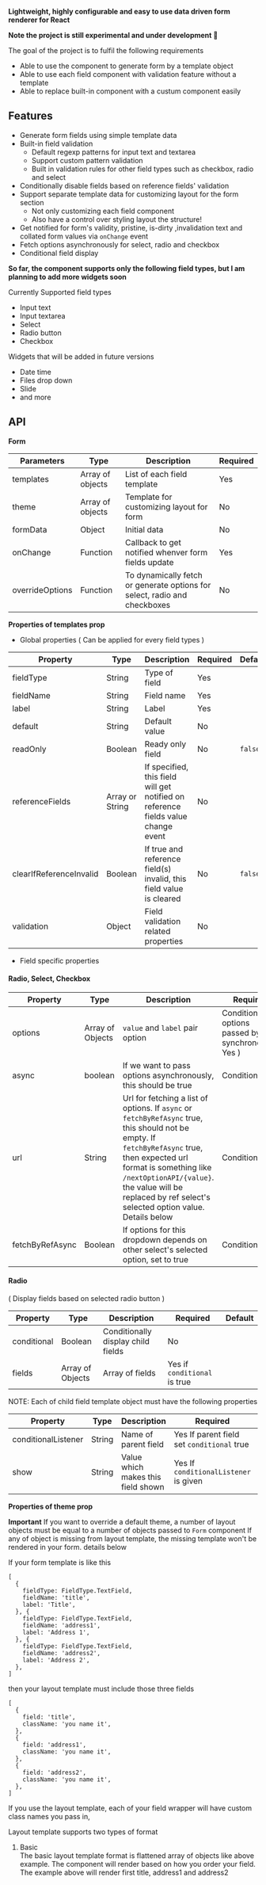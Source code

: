 **Lightweight, highly configurable and easy to use data driven form renderer for React**

**Note the project is still experimental and under development 🌈**

The goal of the project is to fulfil the following requirements
- Able to use the component to generate form by a template object
- Able to use each field component with validation feature without a template
- Able to replace built-in component with a custum component easily

## Features
  - Generate form fields using simple template data
  - Built-in field validation
    - Default regexp patterns for input text and textarea
    - Support custom pattern validation
    - Built in validation rules for other field types such as checkbox, radio and select
  - Conditionally disable fields based on reference fields' validation
  - Support separate template data for customizing layout for the form section 
    - Not only customizing each field component
    - Also have a control over styling layout the structure!
  - Get notified for form's validity, pristine, is-dirty ,invalidation text and collated form values via `onChange` event  
  - Fetch options asynchronously for select, radio and checkbox
  - Conditional field display
  
  **So far, the component supports only the following field types, but I am planning to add more widgets soon**
  
  Currently Supported field types
  
  - Input text
  - Input textarea
  - Select
  - Radio button
  - Checkbox
  
  Widgets that will be added in future versions 
  
  - Date time
  - Files drop down
  - Slide
  - and more

## API

**Form**

| Parameters  | Type | Description | Required |
| ------------------| ---------------- | ----------- | -------- |
| templates         | Array of objects | List of each field template | Yes | 
| theme             | Array of objects | Template for customizing layout for form | No |
| formData          | Object           | Initial data | No |
| onChange          | Function         | Callback to get notified whenver form fields update | Yes |
| overrideOptions   | Function         | To dynamically fetch or generate options for select, radio and checkboxes | No |

**Properties of templates prop**

* Global properties ( Can be applied for every field types )

| Property  | Type | Description | Required | Default |
| ------------------| ---------------- | ----------- | -------- | -------- |
| fieldType         | String | Type of field | Yes | 
| fieldName         | String | Field name | Yes |
| label          | String           | Label | Yes |
| default          | String         | Default value | No |
| readOnly          | Boolean         | Ready only field | No | `false` |
| referenceFields   | Array or String | If specified, this field will get notified on reference fields value change event | No |
| clearIfReferenceInvalid   | Boolean | If true and reference field(s) invalid, this field value is cleared | No | `false` | 
| validation   | Object | Field validation related properties | No |

* Field specific properties

#### Radio, Select, Checkbox
| Property  | Type | Description | Required | Default |
| ------------------| ---------------- | ----------- | -------- | -------- |
| options | Array of Objects | `value` and `label` pair option | Conditional ( options passed by synchronously, Yes ) | 
| async | boolean | If we want to pass options asynchronously, this should be true  | Conditional | `False` |
| url | String | Url for fetching a list of options. If `async` or `fetchByRefAsync` true, this should not be empty. If `fetchByRefAsync` true, then expected url format is something like `/nextOptionAPI/{value}`. the value will be replaced by ref select's selected option value. Details below | Conditional |
| fetchByRefAsync | Boolean | If options for this dropdown depends on other select's selected option, set to true | Conditional|False|


#### Radio
( Display fields based on selected radio button )

| Property  | Type | Description | Required | Default |
| ------------------| ---------------- | ----------- | -------- | -------- |
| conditional | Boolean | Conditionally display child fields | No | 
| fields | Array of Objects | Array of fields | Yes if `conditional` is true | 

NOTE: Each of child field template object must have the following properties

| Property  | Type | Description | Required | Default |
| ------------------| ---------------- | ----------- | -------- | -------- |
| conditionalListener   | String | Name of parent field | Yes If parent field set `conditional` true |
| show   | String | Value which makes this field shown | Yes If `conditionalListener` is given |

**Properties of theme prop**

**Important**
If you want to override a default theme, a number of layout objects must be equal to a number of objects passed to `Form` component
If any of object is missing from layout template, the missing template won't be rendered in your form. details below

If your form template is like this
```
[
  {
    fieldType: FieldType.TextField,
    fieldName: 'title',
    label: 'Title',
  }, {
    fieldType: FieldType.TextField,
    fieldName: 'address1',
    label: 'Address 1',
  }, {
    fieldType: FieldType.TextField,
    fieldName: 'address2',
    label: 'Address 2',
  },
]
```
then your layout template must include those three fields
```
[
  {
    field: 'title',
    className: 'you name it',
  },
  {
    field: 'address1',
    className: 'you name it',
  },
  {
    field: 'address2',
    className: 'you name it',
  },
]
```
If you use the layout template, each of your field wrapper will have custom class names you pass in,

Layout template supports two types of format

1. Basic <br/>
The basic layout template format is flattened array of objects like above example.
The component will render based on how you order your field.
The example above will render first title, address1 and address2






